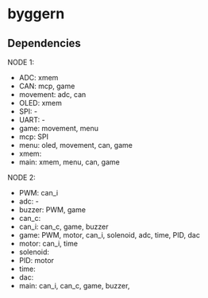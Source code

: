 # byggern

## Dependencies
NODE 1:
- ADC: xmem
- CAN: mcp, game
- movement: adc, can
- OLED: xmem
- SPI: -
- UART: -
- game: movement, menu
- mcp: SPI
- menu: oled, movement, can, game
- xmem:
- main: xmem, menu, can, game

NODE 2:
- PWM: can_i
- adc: -
- buzzer: PWM, game
- can_c:
- can_i: can_c, game, buzzer
- game: PWM, motor, can_i, solenoid, adc, time, PID, dac
- motor: can_i, time
- solenoid:
- PID: motor
- time:
- dac: 
- main: can_i, can_c, game, buzzer,

